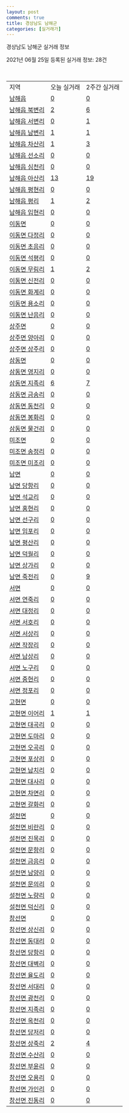 ```yaml
---
layout: post
comments: true
title: 경상남도 남해군
categories: [실거래가]
---
```


경상남도 남해군 실거래 정보

2021년 06월 25일 등록된 실거래 정보: 28건

<script type="text/javascript">
  google.charts.load('current', {'packages':['corechart']});
  google.charts.setOnLoadCallback(drawChart);

  function drawChart() {
    var data = google.visualization.arrayToDataTable([['거래일', '매매', '전월세', '전매'], ['2020-02', 10, 2, 0], ['2020-03', 7, 2, 0], ['2020-04', 5, 2, 0], ['2021-03', 1, 0, 0], ['2021-04', 7, 1, 0], ['2021-05', 15, 1, 0], ['2021-06', 2, 0, 0]]);

    var options = {
      title: '최근 유형별 거래량 추이',
      legend: { position: 'bottom' }
    };

    var chart = new google.visualization.LineChart(document.getElementById('columnchart_material'));
    chart.draw(data, (options));
  }
</script>

<div id="columnchart_material" style="width: 450px; margin-left: -35px"></div>
<br>
<table class="sortable">
  <tr>
    <td>지역</td>
    <td>오늘 실거래</td>
    <td>2주간 실거래</td>
  </tr>

  
  <tr class="item">
    <td><a href="4884025000.html">남해읍</a></td>
    <td><a href="4884025000.html">0</a></td>
    <td><a href="4884025000.html">0</a></td>
  </tr>
    

  <tr class="item">
    <td><a href="4884025021.html">남해읍 북변리</a></td>
    <td><a href="4884025021.html">2</a></td>
    <td><a href="4884025021.html">6</a></td>
  </tr>
    

  <tr class="item">
    <td><a href="4884025022.html">남해읍 서변리</a></td>
    <td><a href="4884025022.html">0</a></td>
    <td><a href="4884025022.html">1</a></td>
  </tr>
    

  <tr class="item">
    <td><a href="4884025023.html">남해읍 남변리</a></td>
    <td><a href="4884025023.html">1</a></td>
    <td><a href="4884025023.html">1</a></td>
  </tr>
    

  <tr class="item">
    <td><a href="4884025024.html">남해읍 차산리</a></td>
    <td><a href="4884025024.html">1</a></td>
    <td><a href="4884025024.html">3</a></td>
  </tr>
    

  <tr class="item">
    <td><a href="4884025025.html">남해읍 선소리</a></td>
    <td><a href="4884025025.html">0</a></td>
    <td><a href="4884025025.html">0</a></td>
  </tr>
    

  <tr class="item">
    <td><a href="4884025026.html">남해읍 심천리</a></td>
    <td><a href="4884025026.html">0</a></td>
    <td><a href="4884025026.html">0</a></td>
  </tr>
    

  <tr class="item">
    <td><a href="4884025027.html">남해읍 아산리</a></td>
    <td><a href="4884025027.html">13</a></td>
    <td><a href="4884025027.html">19</a></td>
  </tr>
    

  <tr class="item">
    <td><a href="4884025028.html">남해읍 평현리</a></td>
    <td><a href="4884025028.html">0</a></td>
    <td><a href="4884025028.html">0</a></td>
  </tr>
    

  <tr class="item">
    <td><a href="4884025029.html">남해읍 평리</a></td>
    <td><a href="4884025029.html">1</a></td>
    <td><a href="4884025029.html">2</a></td>
  </tr>
    

  <tr class="item">
    <td><a href="4884025030.html">남해읍 입현리</a></td>
    <td><a href="4884025030.html">0</a></td>
    <td><a href="4884025030.html">0</a></td>
  </tr>
    

  <tr class="item">
    <td><a href="4884031000.html">이동면</a></td>
    <td><a href="4884031000.html">0</a></td>
    <td><a href="4884031000.html">0</a></td>
  </tr>
    

  <tr class="item">
    <td><a href="4884031021.html">이동면 다정리</a></td>
    <td><a href="4884031021.html">0</a></td>
    <td><a href="4884031021.html">0</a></td>
  </tr>
    

  <tr class="item">
    <td><a href="4884031022.html">이동면 초음리</a></td>
    <td><a href="4884031022.html">0</a></td>
    <td><a href="4884031022.html">0</a></td>
  </tr>
    

  <tr class="item">
    <td><a href="4884031023.html">이동면 석평리</a></td>
    <td><a href="4884031023.html">0</a></td>
    <td><a href="4884031023.html">0</a></td>
  </tr>
    

  <tr class="item">
    <td><a href="4884031024.html">이동면 무림리</a></td>
    <td><a href="4884031024.html">1</a></td>
    <td><a href="4884031024.html">2</a></td>
  </tr>
    

  <tr class="item">
    <td><a href="4884031025.html">이동면 신전리</a></td>
    <td><a href="4884031025.html">0</a></td>
    <td><a href="4884031025.html">0</a></td>
  </tr>
    

  <tr class="item">
    <td><a href="4884031026.html">이동면 화계리</a></td>
    <td><a href="4884031026.html">0</a></td>
    <td><a href="4884031026.html">0</a></td>
  </tr>
    

  <tr class="item">
    <td><a href="4884031027.html">이동면 용소리</a></td>
    <td><a href="4884031027.html">0</a></td>
    <td><a href="4884031027.html">0</a></td>
  </tr>
    

  <tr class="item">
    <td><a href="4884031028.html">이동면 난음리</a></td>
    <td><a href="4884031028.html">0</a></td>
    <td><a href="4884031028.html">0</a></td>
  </tr>
    

  <tr class="item">
    <td><a href="4884032000.html">상주면</a></td>
    <td><a href="4884032000.html">0</a></td>
    <td><a href="4884032000.html">0</a></td>
  </tr>
    

  <tr class="item">
    <td><a href="4884032021.html">상주면 양아리</a></td>
    <td><a href="4884032021.html">0</a></td>
    <td><a href="4884032021.html">0</a></td>
  </tr>
    

  <tr class="item">
    <td><a href="4884032022.html">상주면 상주리</a></td>
    <td><a href="4884032022.html">0</a></td>
    <td><a href="4884032022.html">0</a></td>
  </tr>
    

  <tr class="item">
    <td><a href="4884033000.html">삼동면</a></td>
    <td><a href="4884033000.html">0</a></td>
    <td><a href="4884033000.html">0</a></td>
  </tr>
    

  <tr class="item">
    <td><a href="4884033021.html">삼동면 영지리</a></td>
    <td><a href="4884033021.html">0</a></td>
    <td><a href="4884033021.html">0</a></td>
  </tr>
    

  <tr class="item">
    <td><a href="4884033022.html">삼동면 지족리</a></td>
    <td><a href="4884033022.html">6</a></td>
    <td><a href="4884033022.html">7</a></td>
  </tr>
    

  <tr class="item">
    <td><a href="4884033023.html">삼동면 금송리</a></td>
    <td><a href="4884033023.html">0</a></td>
    <td><a href="4884033023.html">0</a></td>
  </tr>
    

  <tr class="item">
    <td><a href="4884033024.html">삼동면 동천리</a></td>
    <td><a href="4884033024.html">0</a></td>
    <td><a href="4884033024.html">0</a></td>
  </tr>
    

  <tr class="item">
    <td><a href="4884033025.html">삼동면 봉화리</a></td>
    <td><a href="4884033025.html">0</a></td>
    <td><a href="4884033025.html">0</a></td>
  </tr>
    

  <tr class="item">
    <td><a href="4884033026.html">삼동면 물건리</a></td>
    <td><a href="4884033026.html">0</a></td>
    <td><a href="4884033026.html">0</a></td>
  </tr>
    

  <tr class="item">
    <td><a href="4884034000.html">미조면</a></td>
    <td><a href="4884034000.html">0</a></td>
    <td><a href="4884034000.html">0</a></td>
  </tr>
    

  <tr class="item">
    <td><a href="4884034021.html">미조면 송정리</a></td>
    <td><a href="4884034021.html">0</a></td>
    <td><a href="4884034021.html">0</a></td>
  </tr>
    

  <tr class="item">
    <td><a href="4884034022.html">미조면 미조리</a></td>
    <td><a href="4884034022.html">0</a></td>
    <td><a href="4884034022.html">0</a></td>
  </tr>
    

  <tr class="item">
    <td><a href="4884035000.html">남면</a></td>
    <td><a href="4884035000.html">0</a></td>
    <td><a href="4884035000.html">0</a></td>
  </tr>
    

  <tr class="item">
    <td><a href="4884035021.html">남면 당항리</a></td>
    <td><a href="4884035021.html">0</a></td>
    <td><a href="4884035021.html">0</a></td>
  </tr>
    

  <tr class="item">
    <td><a href="4884035022.html">남면 석교리</a></td>
    <td><a href="4884035022.html">0</a></td>
    <td><a href="4884035022.html">0</a></td>
  </tr>
    

  <tr class="item">
    <td><a href="4884035023.html">남면 홍현리</a></td>
    <td><a href="4884035023.html">0</a></td>
    <td><a href="4884035023.html">0</a></td>
  </tr>
    

  <tr class="item">
    <td><a href="4884035024.html">남면 선구리</a></td>
    <td><a href="4884035024.html">0</a></td>
    <td><a href="4884035024.html">0</a></td>
  </tr>
    

  <tr class="item">
    <td><a href="4884035025.html">남면 임포리</a></td>
    <td><a href="4884035025.html">0</a></td>
    <td><a href="4884035025.html">0</a></td>
  </tr>
    

  <tr class="item">
    <td><a href="4884035026.html">남면 평산리</a></td>
    <td><a href="4884035026.html">0</a></td>
    <td><a href="4884035026.html">0</a></td>
  </tr>
    

  <tr class="item">
    <td><a href="4884035027.html">남면 덕월리</a></td>
    <td><a href="4884035027.html">0</a></td>
    <td><a href="4884035027.html">0</a></td>
  </tr>
    

  <tr class="item">
    <td><a href="4884035028.html">남면 상가리</a></td>
    <td><a href="4884035028.html">0</a></td>
    <td><a href="4884035028.html">0</a></td>
  </tr>
    

  <tr class="item">
    <td><a href="4884035029.html">남면 죽전리</a></td>
    <td><a href="4884035029.html">0</a></td>
    <td><a href="4884035029.html">9</a></td>
  </tr>
    

  <tr class="item">
    <td><a href="4884036000.html">서면</a></td>
    <td><a href="4884036000.html">0</a></td>
    <td><a href="4884036000.html">0</a></td>
  </tr>
    

  <tr class="item">
    <td><a href="4884036021.html">서면 연죽리</a></td>
    <td><a href="4884036021.html">0</a></td>
    <td><a href="4884036021.html">0</a></td>
  </tr>
    

  <tr class="item">
    <td><a href="4884036022.html">서면 대정리</a></td>
    <td><a href="4884036022.html">0</a></td>
    <td><a href="4884036022.html">0</a></td>
  </tr>
    

  <tr class="item">
    <td><a href="4884036023.html">서면 서호리</a></td>
    <td><a href="4884036023.html">0</a></td>
    <td><a href="4884036023.html">0</a></td>
  </tr>
    

  <tr class="item">
    <td><a href="4884036024.html">서면 서상리</a></td>
    <td><a href="4884036024.html">0</a></td>
    <td><a href="4884036024.html">0</a></td>
  </tr>
    

  <tr class="item">
    <td><a href="4884036025.html">서면 작장리</a></td>
    <td><a href="4884036025.html">0</a></td>
    <td><a href="4884036025.html">0</a></td>
  </tr>
    

  <tr class="item">
    <td><a href="4884036026.html">서면 남상리</a></td>
    <td><a href="4884036026.html">0</a></td>
    <td><a href="4884036026.html">0</a></td>
  </tr>
    

  <tr class="item">
    <td><a href="4884036027.html">서면 노구리</a></td>
    <td><a href="4884036027.html">0</a></td>
    <td><a href="4884036027.html">0</a></td>
  </tr>
    

  <tr class="item">
    <td><a href="4884036028.html">서면 중현리</a></td>
    <td><a href="4884036028.html">0</a></td>
    <td><a href="4884036028.html">0</a></td>
  </tr>
    

  <tr class="item">
    <td><a href="4884036029.html">서면 정포리</a></td>
    <td><a href="4884036029.html">0</a></td>
    <td><a href="4884036029.html">0</a></td>
  </tr>
    

  <tr class="item">
    <td><a href="4884037000.html">고현면</a></td>
    <td><a href="4884037000.html">0</a></td>
    <td><a href="4884037000.html">0</a></td>
  </tr>
    

  <tr class="item">
    <td><a href="4884037021.html">고현면 이어리</a></td>
    <td><a href="4884037021.html">1</a></td>
    <td><a href="4884037021.html">1</a></td>
  </tr>
    

  <tr class="item">
    <td><a href="4884037022.html">고현면 대곡리</a></td>
    <td><a href="4884037022.html">0</a></td>
    <td><a href="4884037022.html">0</a></td>
  </tr>
    

  <tr class="item">
    <td><a href="4884037023.html">고현면 도마리</a></td>
    <td><a href="4884037023.html">0</a></td>
    <td><a href="4884037023.html">0</a></td>
  </tr>
    

  <tr class="item">
    <td><a href="4884037024.html">고현면 오곡리</a></td>
    <td><a href="4884037024.html">0</a></td>
    <td><a href="4884037024.html">0</a></td>
  </tr>
    

  <tr class="item">
    <td><a href="4884037025.html">고현면 포상리</a></td>
    <td><a href="4884037025.html">0</a></td>
    <td><a href="4884037025.html">0</a></td>
  </tr>
    

  <tr class="item">
    <td><a href="4884037026.html">고현면 남치리</a></td>
    <td><a href="4884037026.html">0</a></td>
    <td><a href="4884037026.html">0</a></td>
  </tr>
    

  <tr class="item">
    <td><a href="4884037027.html">고현면 대사리</a></td>
    <td><a href="4884037027.html">0</a></td>
    <td><a href="4884037027.html">0</a></td>
  </tr>
    

  <tr class="item">
    <td><a href="4884037028.html">고현면 차면리</a></td>
    <td><a href="4884037028.html">0</a></td>
    <td><a href="4884037028.html">0</a></td>
  </tr>
    

  <tr class="item">
    <td><a href="4884037029.html">고현면 갈화리</a></td>
    <td><a href="4884037029.html">0</a></td>
    <td><a href="4884037029.html">0</a></td>
  </tr>
    

  <tr class="item">
    <td><a href="4884038000.html">설천면</a></td>
    <td><a href="4884038000.html">0</a></td>
    <td><a href="4884038000.html">0</a></td>
  </tr>
    

  <tr class="item">
    <td><a href="4884038021.html">설천면 비란리</a></td>
    <td><a href="4884038021.html">0</a></td>
    <td><a href="4884038021.html">0</a></td>
  </tr>
    

  <tr class="item">
    <td><a href="4884038022.html">설천면 진목리</a></td>
    <td><a href="4884038022.html">0</a></td>
    <td><a href="4884038022.html">0</a></td>
  </tr>
    

  <tr class="item">
    <td><a href="4884038023.html">설천면 문항리</a></td>
    <td><a href="4884038023.html">0</a></td>
    <td><a href="4884038023.html">0</a></td>
  </tr>
    

  <tr class="item">
    <td><a href="4884038024.html">설천면 금음리</a></td>
    <td><a href="4884038024.html">0</a></td>
    <td><a href="4884038024.html">0</a></td>
  </tr>
    

  <tr class="item">
    <td><a href="4884038025.html">설천면 남양리</a></td>
    <td><a href="4884038025.html">0</a></td>
    <td><a href="4884038025.html">0</a></td>
  </tr>
    

  <tr class="item">
    <td><a href="4884038026.html">설천면 문의리</a></td>
    <td><a href="4884038026.html">0</a></td>
    <td><a href="4884038026.html">0</a></td>
  </tr>
    

  <tr class="item">
    <td><a href="4884038027.html">설천면 노량리</a></td>
    <td><a href="4884038027.html">0</a></td>
    <td><a href="4884038027.html">0</a></td>
  </tr>
    

  <tr class="item">
    <td><a href="4884038028.html">설천면 덕신리</a></td>
    <td><a href="4884038028.html">0</a></td>
    <td><a href="4884038028.html">0</a></td>
  </tr>
    

  <tr class="item">
    <td><a href="4884039000.html">창선면</a></td>
    <td><a href="4884039000.html">0</a></td>
    <td><a href="4884039000.html">0</a></td>
  </tr>
    

  <tr class="item">
    <td><a href="4884039021.html">창선면 상신리</a></td>
    <td><a href="4884039021.html">0</a></td>
    <td><a href="4884039021.html">0</a></td>
  </tr>
    

  <tr class="item">
    <td><a href="4884039022.html">창선면 동대리</a></td>
    <td><a href="4884039022.html">0</a></td>
    <td><a href="4884039022.html">0</a></td>
  </tr>
    

  <tr class="item">
    <td><a href="4884039023.html">창선면 당항리</a></td>
    <td><a href="4884039023.html">0</a></td>
    <td><a href="4884039023.html">0</a></td>
  </tr>
    

  <tr class="item">
    <td><a href="4884039024.html">창선면 대벽리</a></td>
    <td><a href="4884039024.html">0</a></td>
    <td><a href="4884039024.html">0</a></td>
  </tr>
    

  <tr class="item">
    <td><a href="4884039025.html">창선면 율도리</a></td>
    <td><a href="4884039025.html">0</a></td>
    <td><a href="4884039025.html">0</a></td>
  </tr>
    

  <tr class="item">
    <td><a href="4884039026.html">창선면 서대리</a></td>
    <td><a href="4884039026.html">0</a></td>
    <td><a href="4884039026.html">0</a></td>
  </tr>
    

  <tr class="item">
    <td><a href="4884039027.html">창선면 광천리</a></td>
    <td><a href="4884039027.html">0</a></td>
    <td><a href="4884039027.html">0</a></td>
  </tr>
    

  <tr class="item">
    <td><a href="4884039028.html">창선면 지족리</a></td>
    <td><a href="4884039028.html">0</a></td>
    <td><a href="4884039028.html">0</a></td>
  </tr>
    

  <tr class="item">
    <td><a href="4884039029.html">창선면 옥천리</a></td>
    <td><a href="4884039029.html">0</a></td>
    <td><a href="4884039029.html">0</a></td>
  </tr>
    

  <tr class="item">
    <td><a href="4884039030.html">창선면 당저리</a></td>
    <td><a href="4884039030.html">0</a></td>
    <td><a href="4884039030.html">0</a></td>
  </tr>
    

  <tr class="item">
    <td><a href="4884039031.html">창선면 상죽리</a></td>
    <td><a href="4884039031.html">2</a></td>
    <td><a href="4884039031.html">4</a></td>
  </tr>
    

  <tr class="item">
    <td><a href="4884039032.html">창선면 수산리</a></td>
    <td><a href="4884039032.html">0</a></td>
    <td><a href="4884039032.html">0</a></td>
  </tr>
    

  <tr class="item">
    <td><a href="4884039033.html">창선면 부윤리</a></td>
    <td><a href="4884039033.html">0</a></td>
    <td><a href="4884039033.html">0</a></td>
  </tr>
    

  <tr class="item">
    <td><a href="4884039034.html">창선면 오용리</a></td>
    <td><a href="4884039034.html">0</a></td>
    <td><a href="4884039034.html">0</a></td>
  </tr>
    

  <tr class="item">
    <td><a href="4884039035.html">창선면 가인리</a></td>
    <td><a href="4884039035.html">0</a></td>
    <td><a href="4884039035.html">0</a></td>
  </tr>
    

  <tr class="item">
    <td><a href="4884039036.html">창선면 진동리</a></td>
    <td><a href="4884039036.html">0</a></td>
    <td><a href="4884039036.html">0</a></td>
  </tr>
    


</table>


    